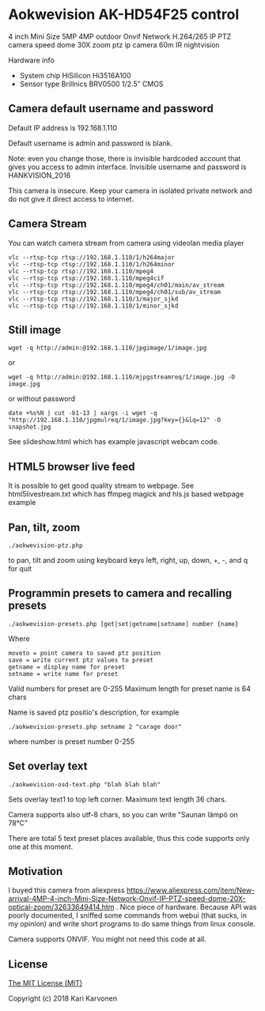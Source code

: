 # Aokwevision AK-HD54F25 control

4 inch Mini Size 5MP 4MP outdoor Onvif Network H.264/265 IP PTZ camera speed dome 30X zoom ptz ip camera 60m IR nightvision

Hardware info

* System chip HiSilicon Hi3516A100
* Sensor type Brillnics BRV0500 1/2.5” CMOS

## Camera default username and password

Default IP address is 192.168.1.110

Default username is admin and password is blank.

Note: even you change those, there is invisible hardcoded account that gives you access to admin interface. Invisible username and password is HANKVISION_2016

This camera is insecure. Keep your camera in isolated private network and do not give it direct access to internet.

## Camera Stream

You can watch camera stream from camera using videolan media player

    vlc --rtsp-tcp rtsp://192.168.1.110/1/h264major
    vlc --rtsp-tcp rtsp://192.168.1.110/1/h264minor
    vlc --rtsp-tcp rtsp://192.168.1.110/mpeg4
    vlc --rtsp-tcp rtsp://192.168.1.110/mpeg4cif
    vlc --rtsp-tcp rtsp://192.168.1.110/mpeg4/ch01/main/av_stream
    vlc --rtsp-tcp rtsp://192.168.1.110/mpeg4/ch01/sub/av_stream
    vlc --rtsp-tcp rtsp://192.168.1.110/1/major_sjkd
    vlc --rtsp-tcp rtsp://192.168.1.110/1/minor_sjkd

## Still image
    
    wget -q http://admin:@192.168.1.110/jpgimage/1/image.jpg
    
or 

    wget -q http://admin:@192.168.1.110/mjpgstreamreq/1/image.jpg -O image.jpg
    
or without password
    
    date +%s%N | cut -b1-13 | xargs -i wget -q "http://192.168.1.110/jpgmulreq/1/image.jpg?key={}&lq=12" -O snapshot.jpg

See slideshow.html which has example javascript webcam code.

## HTML5 browser live feed

It is possible to get good quality stream to webpage. See html5livestream.txt which has ffmpeg magick and hls.js based webpage example

## Pan, tilt, zoom

    ./aokwevision-ptz.php
    
to pan, tilt and zoom using keyboard keys left, right, up, down, +, -, and q for quit

## Programmin presets to camera and recalling presets

    ./aokwevision-presets.php [get|set|getname|setname] number {name}

Where

    moveto = point camera to saved ptz position
    save = write current ptz values to preset
    getname = display name for preset
    setname = write name for preset

Valid numbers for preset are 0-255
Maximum length for preset name is 64 chars

Name is saved ptz positio's description, for example

    ./aokwevision-presets.php setname 2 "carage door"

where number is preset number 0-255

## Set overlay text

    ./aokwevision-osd-text.php "blah blah blah"

Sets overlay text1 to top left corner. Maximum text length 36 chars.

Camera supports also utf-8 chars, so you can write "Saunan lämpö on 78°C"

There are total 5 text preset places available, thus this code supports only one at this moment.

## Motivation

I buyed this camera from aliexpress https://www.aliexpress.com/item/New-arrival-4MP-4-inch-Mini-Size-Network-Onvif-IP-PTZ-speed-dome-20X-optical-zoom/32633649414.htm . Nice piece of hardware. Because API was poorly documented, I sniffed some commands from webui (that sucks, in my opinion) and write short programs to do same things from linux console. 

Camera supports ONVIF. You might not need this code at all.

## License

[The MIT License (MIT)](LICENSE)

Copyright (c) 2018 Kari Karvonen
